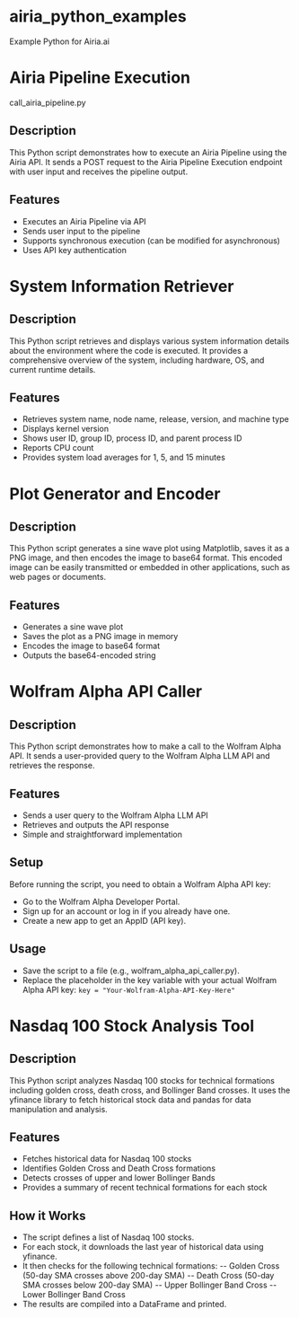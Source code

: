 # airia_python_examples
Example Python for Airia.ai

# Airia Pipeline Execution
call_airia_pipeline.py  
  
## Description
This Python script demonstrates how to execute an Airia Pipeline using the Airia API. It sends a POST request to the Airia Pipeline Execution endpoint with user input and receives the pipeline output.

## Features
- Executes an Airia Pipeline via API
- Sends user input to the pipeline
- Supports synchronous execution (can be modified for asynchronous)
- Uses API key authentication

# System Information Retriever
## Description
This Python script retrieves and displays various system information details about the environment where the code is executed. It provides a comprehensive overview of the system, including hardware, OS, and current runtime details.
  
## Features
- Retrieves system name, node name, release, version, and machine type
- Displays kernel version
- Shows user ID, group ID, process ID, and parent process ID
- Reports CPU count
- Provides system load averages for 1, 5, and 15 minutes

# Plot Generator and Encoder
## Description
This Python script generates a sine wave plot using Matplotlib, saves it as a PNG image, and then encodes the image to base64 format. This encoded image can be easily transmitted or embedded in other applications, such as web pages or documents.
  
## Features
- Generates a sine wave plot
- Saves the plot as a PNG image in memory
- Encodes the image to base64 format
- Outputs the base64-encoded string

# Wolfram Alpha API Caller
## Description
This Python script demonstrates how to make a call to the Wolfram Alpha API. It sends a user-provided query to the Wolfram Alpha LLM API and retrieves the response.
  
## Features
- Sends a user query to the Wolfram Alpha LLM API
- Retrieves and outputs the API response
- Simple and straightforward implementation
  
## Setup
Before running the script, you need to obtain a Wolfram Alpha API key:
- Go to the Wolfram Alpha Developer Portal.
- Sign up for an account or log in if you already have one.
- Create a new app to get an AppID (API key).
  
## Usage
- Save the script to a file (e.g., wolfram_alpha_api_caller.py).
- Replace the placeholder in the key variable with your actual Wolfram Alpha API key:
```key = "Your-Wolfram-Alpha-API-Key-Here"```
  
# Nasdaq 100 Stock Analysis Tool
## Description
This Python script analyzes Nasdaq 100 stocks for technical formations including golden cross, death cross, and Bollinger Band crosses. It uses the yfinance library to fetch historical stock data and pandas for data manipulation and analysis.
  
## Features
- Fetches historical data for Nasdaq 100 stocks
- Identifies Golden Cross and Death Cross formations
- Detects crosses of upper and lower Bollinger Bands
- Provides a summary of recent technical formations for each stock

## How it Works
- The script defines a list of Nasdaq 100 stocks.
- For each stock, it downloads the last year of historical data using yfinance.
- It then checks for the following technical formations:
-- Golden Cross (50-day SMA crosses above 200-day SMA)
-- Death Cross (50-day SMA crosses below 200-day SMA)
-- Upper Bollinger Band Cross
-- Lower Bollinger Band Cross
- The results are compiled into a DataFrame and printed.

